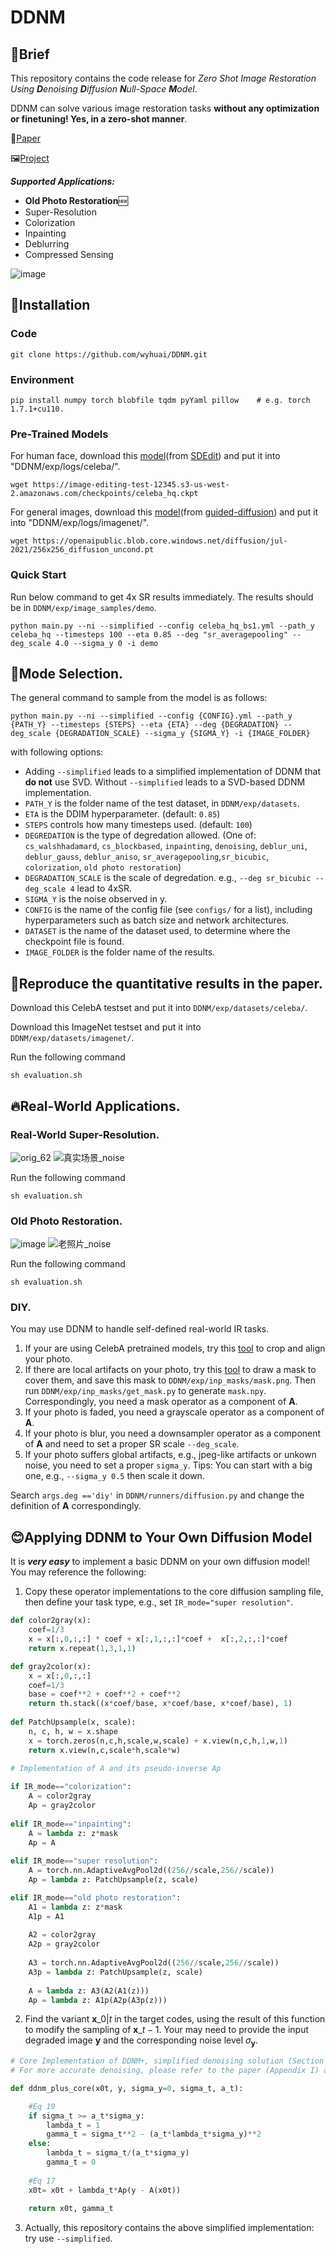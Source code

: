 # DDNM
## 🌟Brief
This repository contains the code release for *Zero Shot Image Restoration Using ***D***enoising ***D***iffusion ***N***ull-Space ***M***odel*.

DDNM can solve various image restoration tasks **without any optimization or finetuning! Yes, in a zero-shot manner**.

📖[Paper](https://openreview.net/forum?id=mRieQgMtNTQ)

🖼️[Project](https://openreview.net/forum?id=mRieQgMtNTQ)

***Supported Applications:***
- **Old Photo Restoration**🆕
- Super-Resolution
- Colorization
- Inpainting
- Deblurring
- Compressed Sensing

![image](https://user-images.githubusercontent.com/95485229/198285474-ff2e43de-9fc5-40c4-840b-f902bac4fa3c.png)

## 🌟Installation
### Code
```
git clone https://github.com/wyhuai/DDNM.git
```
### Environment
```
pip install numpy torch blobfile tqdm pyYaml pillow    # e.g. torch 1.7.1+cu110.
```
### Pre-Trained Models
For human face, download this [model](https://image-editing-test-12345.s3-us-west-2.amazonaws.com/checkpoints/celeba_hq.ckpt)(from [SDEdit](https://github.com/ermongroup/SDEdit)) and put it into "DDNM/exp/logs/celeba/". 
```
wget https://image-editing-test-12345.s3-us-west-2.amazonaws.com/checkpoints/celeba_hq.ckpt
```

For general images, download this [model](https://openaipublic.blob.core.windows.net/diffusion/jul-2021/256x256_diffusion_uncond.pt)(from [guided-diffusion](https://github.com/openai/guided-diffusion)) and put it into "DDNM/exp/logs/imagenet/".
```
wget https://openaipublic.blob.core.windows.net/diffusion/jul-2021/256x256_diffusion_uncond.pt
```
### Quick Start
Run below command to get 4x SR results immediately. The results should be in `DDNM/exp/image_samples/demo`.
```
python main.py --ni --simplified --config celeba_hq_bs1.yml --path_y celeba_hq --timesteps 100 --eta 0.85 --deg "sr_averagepooling" --deg_scale 4.0 --sigma_y 0 -i demo
```

## 🌟Mode Selection.
The general command to sample from the model is as follows:
```
python main.py --ni --simplified --config {CONFIG}.yml --path_y {PATH_Y} --timesteps {STEPS} --eta {ETA} --deg {DEGRADATION} --deg_scale {DEGRADATION_SCALE} --sigma_y {SIGMA_Y} -i {IMAGE_FOLDER}
```
with following options:
- Adding `--simplified` leads to a simplified implementation of DDNM that **do not** use SVD. Without `--simplified` leads to a SVD-based DDNM implementation.
- `PATH_Y` is the folder name of the test dataset, in `DDNM/exp/datasets`.
- `ETA` is the DDIM hyperparameter. (default: `0.85`)
- `STEPS` controls how many timesteps used. (default: `100`)
- `DEGREDATION` is the type of degredation allowed. (One of: `cs_walshhadamard`, `cs_blockbased`, `inpainting`, `denoising`, `deblur_uni`, `deblur_gauss`, `deblur_aniso`, `sr_averagepooling`,`sr_bicubic`, `colorization`, `old photo restoration`)
- `DEGRADATION_SCALE` is the scale of degredation. e.g., `--deg sr_bicubic --deg_scale 4` lead to 4xSR.
- `SIGMA_Y` is the noise observed in y.
- `CONFIG` is the name of the config file (see `configs/` for a list), including hyperparameters such as batch size and network architectures.
- `DATASET` is the name of the dataset used, to determine where the checkpoint file is found.
- `IMAGE_FOLDER` is the folder name of the results.

## 🌟Reproduce the quantitative results in the paper.
Download this CelebA testset and put it into `DDNM/exp/datasets/celeba/`.

Download this ImageNet testset and put it into `DDNM/exp/datasets/imagenet/`.

Run the following command
```
sh evaluation.sh
```

## 🔥Real-World Applications.
### Real-World Super-Resolution.
![orig_62](https://user-images.githubusercontent.com/95485229/204471148-bf155c60-c7b3-4c3a-898c-859cb9d0d723.png)
![真实场景_noise](https://user-images.githubusercontent.com/95485229/204470898-cd729024-c2de-4088-b35d-6b31b8863dae.gif)



Run the following command
```
sh evaluation.sh
```
### Old Photo Restoration.
![image](https://user-images.githubusercontent.com/95485229/204471696-e27e14f1-c903-4405-a002-2d07a9cf557f.png)
![老照片_noise](https://user-images.githubusercontent.com/95485229/204470916-109a068d-5623-460b-be33-5b6b304e52d8.gif)

Run the following command
```
sh evaluation.sh
```
### DIY.
You may use DDNM to handle self-defined real-world IR tasks.
1. If your are using CelebA pretrained models, try this [tool](???) to crop and align your photo.
2. If there are local artifacts on your photo, try this [tool](???) to draw a mask to cover them, and save this mask to `DDNM/exp/inp_masks/mask.png`. Then run `DDNM/exp/inp_masks/get_mask.py` to generate `mask.npy`. Correspondingly, you need a mask operator as a component of $\mathbf{A}$.
3. If your photo is faded, you need a grayscale operator as a component of $\mathbf{A}$.
4. If your photo is blur, you need a downsampler operator as a component of $\mathbf{A}$ and need to set a proper SR scale `--deg_scale`.
5. If your photo suffers global artifacts, e.g., jpeg-like artifacts or unkown noise, you need to set a proper `sigma_y`. Tips: You can start with a big one, e.g., `--sigma_y 0.5` then scale it down.

Search `args.deg =='diy'` in `DDNM/runners/diffusion.py` and change the definition of $\mathbf{A}$ correspondingly.
## 😊Applying DDNM to Your Own Diffusion Model
It is ***very easy*** to implement a basic DDNM on your own diffusion model! You may reference the following:
1. Copy these operator implementations to the core diffusion sampling file, then define your task type, e.g., set `IR_mode="super resolution"`.
```python
def color2gray(x):
    coef=1/3
    x = x[:,0,:,:] * coef + x[:,1,:,:]*coef +  x[:,2,:,:]*coef
    return x.repeat(1,3,1,1)

def gray2color(x):
    x = x[:,0,:,:]
    coef=1/3
    base = coef**2 + coef**2 + coef**2
    return th.stack((x*coef/base, x*coef/base, x*coef/base), 1)    
    
def PatchUpsample(x, scale):
    n, c, h, w = x.shape
    x = torch.zeros(n,c,h,scale,w,scale) + x.view(n,c,h,1,w,1)
    return x.view(n,c,scale*h,scale*w)

# Implementation of A and its pseudo-inverse Ap    
    
if IR_mode=="colorization":
    A = color2gray
    Ap = gray2color
    
elif IR_mode=="inpainting":
    A = lambda z: z*mask
    Ap = A
      
elif IR_mode=="super resolution":
    A = torch.nn.AdaptiveAvgPool2d((256//scale,256//scale))
    Ap = lambda z: PatchUpsample(z, scale)

elif IR_mode=="old photo restoration":
    A1 = lambda z: z*mask
    A1p = A1
    
    A2 = color2gray
    A2p = gray2color
    
    A3 = torch.nn.AdaptiveAvgPool2d((256//scale,256//scale))
    A3p = lambda z: PatchUpsample(z, scale)
    
    A = lambda z: A3(A2(A1(z)))
    Ap = lambda z: A1p(A2p(A3p(z)))
```
2. Find the variant $\mathbf{x}\_{0|t}$ in the target codes, using the result of this function to modify the sampling of $\mathbf{x}\_{t-1}$. Your may need to provide the input degraded image $\mathbf{y}$ and the corresponding noise level $\sigma_\mathbf{y}$.
```python
# Core Implementation of DDNM+, simplified denoising solution (Section 3.3).
# For more accurate denoising, please refer to the paper (Appendix I) and the source code.

def ddnm_plus_core(x0t, y, sigma_y=0, sigma_t, a_t):

    #Eq 19
    if sigma_t >= a_t*sigma_y: 
        lambda_t = 1
        gamma_t = sigma_t**2 - (a_t*lambda_t*sigma_y)**2
    else:
        lambda_t = sigma_t/(a_t*sigma_y)
        gamma_t = 0
        
    #Eq 17    
    x0t= x0t + lambda_t*Ap(y - A(x0t))
    
    return x0t, gamma_t
```
3. Actually, this repository contains the above simplified implementation: try use `--simplified`. 




